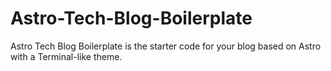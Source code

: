 # Astro-Tech-Blog-Boilerplate
Astro Tech Blog Boilerplate is the starter code for your blog based on Astro with a Terminal-like theme.
